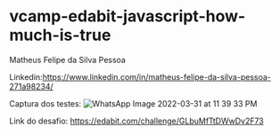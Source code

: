 # vcamp-edabit-javascript-how-much-is-true
 Matheus Felipe da Silva Pessoa
 
 Linkedin:https://www.linkedin.com/in/matheus-felipe-da-silva-pessoa-271a98234/
 
 Captura dos testes:
![WhatsApp Image 2022-03-31 at 11 39 33 PM](https://user-images.githubusercontent.com/94620699/161186551-3a6c4778-ac9d-4e5c-843d-5144e57024f7.jpeg)

Link do desafio:
https://edabit.com/challenge/GLbuMfTtDWwDv2F73

